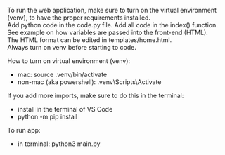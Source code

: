 To run the web application, make sure to turn on the virtual environment (venv), to have the proper requirements installed. <br>
Add python code in the code.py file. Add all code in the index() function. See example on how variables are passed into the front-end (HTML). <br>
The HTML format can be edited in templates/home.html.<br>
Always turn on venv before starting to code.<br>

How to turn on virtual environment (venv):
- mac: source .venv/bin/activate
- non-mac (aka powershell): .venv\Scripts\Activate

If you add more imports, make sure to do this in the terminal:
- install in the terminal of VS Code
- python -m pip install <package-name>

To run app:
- in terminal: python3 main.py
